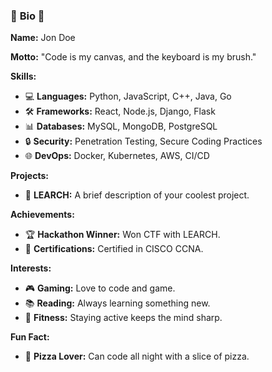 ### 🌟 **Bio** 🌟

**Name:** Jon Doe

**Motto:** "Code is my canvas, and the keyboard is my brush."

**Skills:**
- 💻 **Languages:** Python, JavaScript, C++, Java, Go
- 🛠️ **Frameworks:** React, Node.js, Django, Flask
- 📊 **Databases:** MySQL, MongoDB, PostgreSQL
- 🔒 **Security:** Penetration Testing, Secure Coding Practices
- 🌐 **DevOps:** Docker, Kubernetes, AWS, CI/CD

**Projects:**
- 🚀 **LEARCH:** A brief description of your coolest project.

**Achievements:**
- 🏆 **Hackathon Winner:** Won CTF with LEARCH.
- 📜 **Certifications:** Certified in CISCO CCNA.

**Interests:**
- 🎮 **Gaming:** Love to code and game.
- 📚 **Reading:** Always learning something new.
- 🏃 **Fitness:** Staying active keeps the mind sharp.

**Fun Fact:**
- 🍕 **Pizza Lover:** Can code all night with a slice of pizza.
